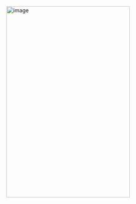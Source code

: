 <img width="322" height="501" alt="image" src="https://github.com/user-attachments/assets/6cd0f6dc-4ffe-47b0-97fb-c21651d63b2b" />
